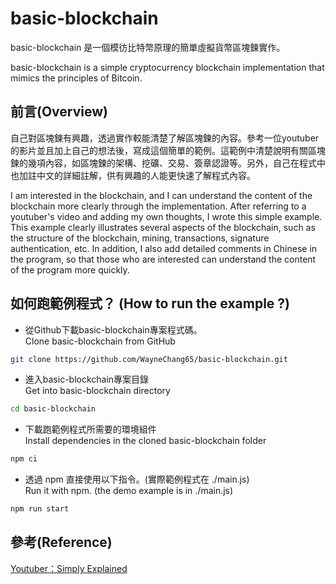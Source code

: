 # basic-blockchain

basic-blockchain 是一個模彷比特幣原理的簡單虛擬貨幣區塊鍊實作。  

basic-blockchain is a simple cryptocurrency blockchain implementation that mimics the principles of Bitcoin.  

## 前言(Overview)

自己對區塊鍊有興趣，透過實作較能清楚了解區塊鍊的內容。參考一位youtuber的影片並且加上自己的想法後，寫成這個簡單的範例。這範例中清楚說明有關區塊鍊的幾項內容，如區塊鍊的架構、挖礦、交易、簽章認證等。另外，自己在程式中也加註中文的詳細註解，供有興趣的人能更快速了解程式內容。  

I am interested in the blockchain, and I can understand the content of the blockchain more clearly through the implementation. After referring to a youtuber's video and adding my own thoughts, I wrote this simple example. This example clearly illustrates several aspects of the blockchain, such as the structure of the blockchain, mining, transactions, signature authentication, etc. In addition, I also add detailed comments in Chinese in the program, so that those who are interested can understand the content of the program more quickly.  

## 如何跑範例程式？ (How to run the example ?)  

* 從Github下載basic-blockchain專案程式碼。  
Clone basic-blockchain from GitHub

```bash
git clone https://github.com/WayneChang65/basic-blockchain.git
```

* 進入basic-blockchain專案目錄  
Get into basic-blockchain directory

```bash
cd basic-blockchain
```

* 下載跑範例程式所需要的環境組件  
Install dependencies in the cloned basic-blockchain folder

```bash
npm ci
```

* 透過 npm 直接使用以下指令。(實際範例程式在 ./main.js)  
Run it with npm. (the demo example is in ./main.js)

```bash
npm run start
```

## 參考(Reference)  
[Youtuber：Simply Explained](https://www.youtube.com/channel/UCnxrdFPXJMeHru_b4Q_vTPQ)  